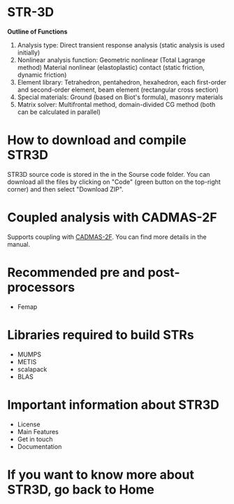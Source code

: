 # STR-3D
**Outline of Functions**
1. Analysis type: Direct transient response analysis (static analysis is used initially)
2. Nonlinear analysis function: Geometric nonlinear (Total Lagrange method) Material nonlinear (elastoplastic) contact (static friction, dynamic friction)
3. Element library: Tetrahedron, pentahedron, hexahedron, each first-order and second-order element, beam element (rectangular cross section)
4. Special materials: Ground (based on Biot's formula), masonry materials
5. Matrix solver: Multifrontal method, domain-divided CG method (both can be calculated in parallel)
# How to download and compile STR3D
STR3D source code is stored in the in the Sourse code folder. You can download all the files by clicking on "Code" (green button on the top-right corner) and then select "Download ZIP".
# Coupled analysis with CADMAS-2F
Supports coupling with [CADMAS-2F](https://github.com/CADMAS-SURF/Multiscale-and-Multiphysics-Integrated-Simulator-for-Tsunami/tree/main/Simulators/CADMAS-2F). You can find more details in the manual.
# Recommended pre and post-processors
+ Femap
# Libraries required to build STRs
+ MUMPS
+ METIS
+ scalapack
+ BLAS
# Important information about STR3D
+ License
+ Main Features
+ Get in touch
+ Documentation
# If you want to know more about STR3D, go back to Home
